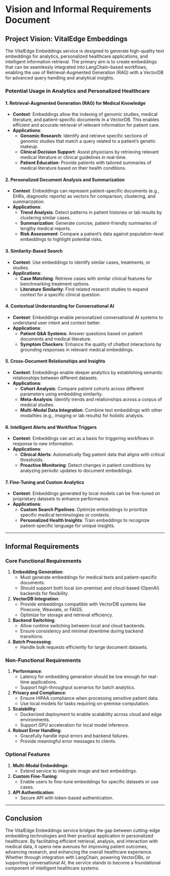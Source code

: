 # Vision and Informal Requirements Document

## **Project Vision: VitalEdge Embeddings**

The VitalEdge Embeddings service is designed to generate high-quality text embeddings for analytics, personalized healthcare applications, and intelligent information retrieval. The primary aim is to create embeddings that can be seamlessly integrated into LangChain-based workflows, enabling the use of Retrieval-Augmented Generation (RAG) with a VectorDB for advanced query handling and analytical insights.

### **Potential Usage in Analytics and Personalized Healthcare**

#### **1. Retrieval-Augmented Generation (RAG) for Medical Knowledge**
- **Context**: Embeddings allow the indexing of genomic studies, medical literature, and patient-specific documents in a VectorDB. This enables efficient and accurate retrieval of relevant information for patient care.
- **Applications**:
  - **Genomic Research**: Identify and retrieve specific sections of genomic studies that match a query related to a patient’s genetic makeup.
  - **Clinical Decision Support**: Assist physicians by retrieving relevant medical literature or clinical guidelines in real-time.
  - **Patient Education**: Provide patients with tailored summaries of medical literature based on their health conditions.

#### **2. Personalized Document Analysis and Summarization**
- **Context**: Embeddings can represent patient-specific documents (e.g., EHRs, diagnostic reports) as vectors for comparison, clustering, and summarization.
- **Applications**:
  - **Trend Analysis**: Detect patterns in patient histories or lab results by clustering similar cases.
  - **Summarization**: Generate concise, patient-friendly summaries of lengthy medical reports.
  - **Risk Assessment**: Compare a patient’s data against population-level embeddings to highlight potential risks.

#### **3. Similarity-Based Search**
- **Context**: Use embeddings to identify similar cases, treatments, or studies.
- **Applications**:
  - **Case Matching**: Retrieve cases with similar clinical features for benchmarking treatment options.
  - **Literature Similarity**: Find related research studies to expand context for a specific clinical question.

#### **4. Contextual Understanding for Conversational AI**
- **Context**: Embeddings enable personalized conversational AI systems to understand user intent and context better.
- **Applications**:
  - **Patient Q&A Systems**: Answer questions based on patient documents and medical literature.
  - **Symptom Checkers**: Enhance the quality of chatbot interactions by grounding responses in relevant medical embeddings.

#### **5. Cross-Document Relationships and Insights**
- **Context**: Embeddings enable deeper analytics by establishing semantic relationships between different datasets.
- **Applications**:
  - **Cohort Analysis**: Compare patient cohorts across different parameters using embedding similarity.
  - **Meta-Analysis**: Identify trends and relationships across a corpus of medical studies.
  - **Multi-Modal Data Integration**: Combine text embeddings with other modalities (e.g., imaging or lab results) for holistic analysis.

#### **6. Intelligent Alerts and Workflow Triggers**
- **Context**: Embeddings can act as a basis for triggering workflows in response to new information.
- **Applications**:
  - **Clinical Alerts**: Automatically flag patient data that aligns with critical thresholds.
  - **Proactive Monitoring**: Detect changes in patient conditions by analyzing periodic updates to document embeddings.

#### **7. Fine-Tuning and Custom Analytics**
- **Context**: Embeddings generated by local models can be fine-tuned on proprietary datasets to enhance performance.
- **Applications**:
  - **Custom Search Pipelines**: Optimize embeddings to prioritize specific medical terminologies or contexts.
  - **Personalized Health Insights**: Train embeddings to recognize patient-specific language for unique insights.

---

## **Informal Requirements**

### **Core Functional Requirements**
1. **Embedding Generation**:
   - Must generate embeddings for medical texts and patient-specific documents.
   - Should support both local (on-premise) and cloud-based (OpenAI) backends for flexibility.
2. **VectorDB Integration**:
   - Provide embeddings compatible with VectorDB systems like Pinecone, Weaviate, or FAISS.
   - Optimize for storage and retrieval efficiency.
3. **Backend Switching**:
   - Allow runtime switching between local and cloud backends.
   - Ensure consistency and minimal downtime during backend transitions.
4. **Batch Processing**:
   - Handle bulk requests efficiently for large document datasets.

### **Non-Functional Requirements**
1. **Performance**:
   - Latency for embedding generation should be low enough for real-time applications.
   - Support high-throughput scenarios for batch analytics.
2. **Privacy and Compliance**:
   - Ensure HIPAA compliance when processing sensitive patient data.
   - Use local models for tasks requiring on-premise computation.
3. **Scalability**:
   - Dockerized deployment to enable scalability across cloud and edge environments.
   - Support GPU acceleration for local model inference.
4. **Robust Error Handling**:
   - Gracefully handle input errors and backend failures.
   - Provide meaningful error messages to clients.

### **Optional Features**
1. **Multi-Modal Embeddings**:
   - Extend service to integrate image and text embeddings.
2. **Custom Fine-Tuning**:
   - Enable users to fine-tune embeddings for specific datasets or use cases.
3. **API Authentication**:
   - Secure API with token-based authentication.

---

## **Conclusion**

The VitalEdge Embeddings service bridges the gap between cutting-edge embedding technologies and their practical application in personalized healthcare. By facilitating efficient retrieval, analysis, and interaction with medical data, it opens new avenues for improving patient outcomes, advancing research, and enhancing the overall healthcare experience. Whether through integration with LangChain, powering VectorDBs, or supporting conversational AI, the service stands to become a foundational component of intelligent healthcare systems.

